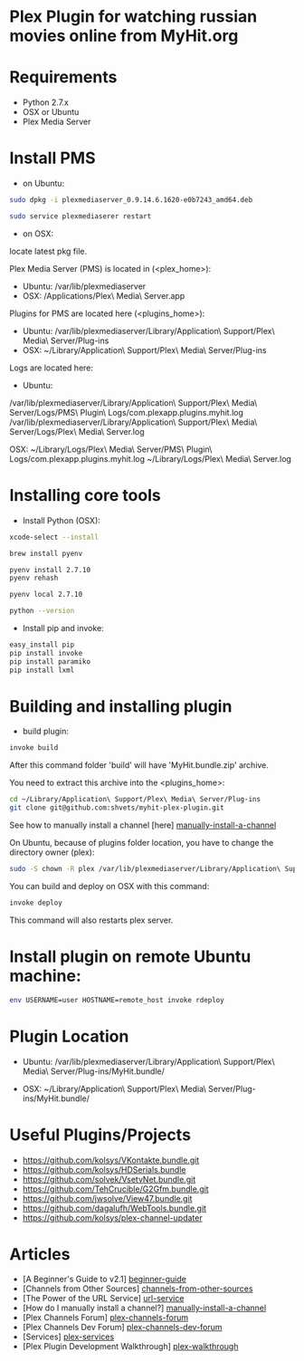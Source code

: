 # Plex Plugin for watching russian movies online from MyHit.org

# Requirements

- Python 2.7.x
- OSX or Ubuntu
- Plex Media Server

# Install PMS

- on Ubuntu:

```bash
sudo dpkg -i plexmediaserver_0.9.14.6.1620-e0b7243_amd64.deb

sudo service plexmediaserer restart
```

- on OSX:

locate latest pkg file.

Plex Media Server (PMS) is located in (<plex_home>):

- Ubuntu: /var/lib/plexmediaserver
- OSX: /Applications/Plex\ Media\ Server.app

Plugins for PMS are located here (<plugins_home>):

- Ubuntu: /var/lib/plexmediaserver/Library/Application\ Support/Plex\ Media\ Server/Plug-ins
- OSX:  ~/Library/Application\ Support/Plex\ Media\ Server/Plug-ins

Logs are located here:

- Ubuntu:

/var/lib/plexmediaserver/Library/Application\ Support/Plex\ Media\ Server/Logs/PMS\ Plugin\ Logs/com.plexapp.plugins.myhit.log
/var/lib/plexmediaserver/Library/Application\ Support/Plex\ Media\ Server/Logs/Plex\ Media\ Server.log

OSX:
~/Library/Logs/Plex\ Media\ Server/PMS\ Plugin\ Logs/com.plexapp.plugins.myhit.log
~/Library/Logs/Plex\ Media\ Server.log

# Installing core tools

- Install Python (OSX):

```bash
xcode-select --install

brew install pyenv

pyenv install 2.7.10
pyenv rehash

pyenv local 2.7.10

python --version
```

- Install pip and invoke:

```bash
easy_install pip
pip install invoke
pip install paramiko
pip install lxml
```

# Building and installing plugin

- build plugin:

```bash
invoke build
```

After this command folder 'build' will have 'MyHit.bundle.zip' archive.

You need to extract this archive into the <plugins_home>:

```bash
cd ~/Library/Application\ Support/Plex\ Media\ Server/Plug-ins
git clone git@github.com:shvets/myhit-plex-plugin.git
```

See how to manually install a channel [here] [manually-install-a-channel]

On Ubuntu, because of plugins folder location, you have to change the directory owner (plex):

```bash
sudo -S chown -R plex /var/lib/plexmediaserver/Library/Application\ Support/Plex\ Media\ Server/Plug-ins
```

You can build and deploy on OSX with this command:

```bash
invoke deploy
```

This command will also restarts plex server.

# Install plugin on remote Ubuntu machine:

```bash
env USERNAME=user HOSTNAME=remote_host invoke rdeploy
```

# Plugin Location

- Ubuntu:
/var/lib/plexmediaserver/Library/Application\ Support/Plex\ Media\ Server/Plug-ins/MyHit.bundle/

- OSX:
~/Library/Application\ Support/Plex\ Media\ Server/Plug-ins/MyHit.bundle/


# Useful Plugins/Projects

* https://github.com/kolsys/VKontakte.bundle.git
* https://github.com/kolsys/HDSerials.bundle
* https://github.com/solvek/VsetvNet.bundle.git
* https://github.com/TehCrucible/G2Gfm.bundle.git
* https://github.com/jwsolve/View47.bundle.git
* https://github.com/dagalufh/WebTools.bundle.git
* https://github.com/kolsys/plex-channel-updater

# Articles

* [A Beginner's Guide to v2.1] [beginner-guide]
* [Channels from Other Sources] [channels-from-other-sources]
* [The Power of the URL Service] [url-service]
* [How do I manually install a channel?] [manually-install-a-channel]
* [Plex Channels Forum] [plex-channels-forum]
* [Plex Channels Dev Forum] [plex-channels-dev-forum]
* [Services] [plex-services]
* [Plex Plugin Development Walkthrough] [plex-walkthrough]

[beginner-guide]: https://support.plex.tv/hc/en-us/articles/201169747
[channels-from-other-sources]: https://support.plex.tv/hc/en-us/articles/201375863-Channels-from-Other-Sources
[url-service]: https://support.plex.tv/hc/en-us/articles/201382123-The-Power-of-the-URL-Service
[manually-install-a-channel]: https://support.plex.tv/hc/en-us/articles/201187656-How-do-I-manually-install-a-channel-
[plex-channels-forum]: https://forums.plex.tv/categories/plex-channels
[plex-channels-dev-forum]: https://forums.plex.tv/categories/channel-development
[plex-services]: https://github.com/plexinc-plugins/Services.bundle
[plex-walkthrough]: https://forums.plex.tv/discussion/28084/plex-plugin-development-walkthrough
